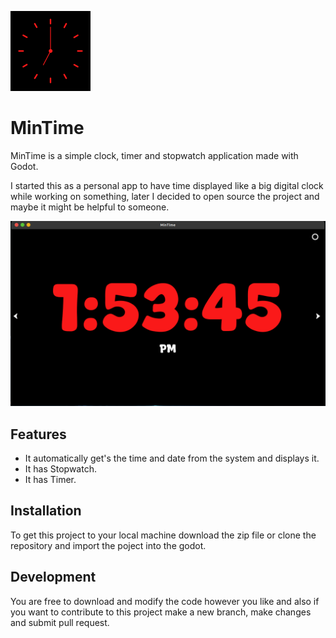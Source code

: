 ![Clock MinTime](icon/mintime.png)
# MinTime

MinTime is a simple clock, timer and stopwatch application made with Godot.

I started this as a personal app to have time displayed like a big digital clock while working on something, later I decided to open source the project and maybe
it might be helpful to someone.

![screenshot first](screenshot/img1.png)

## Features

- It automatically get's the time and date from the system and displays it.
- It has Stopwatch.
- It has Timer.


## Installation

To get this project to your local machine download the zip file or clone the repository and import the poject into the godot.



## Development

You are free to download and modify the code however you like and also if you want to contribute to this project make a new branch, make changes
and submit pull request.


